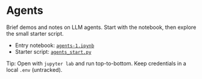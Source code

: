 # Agents

Brief demos and notes on LLM agents. Start with the notebook, then explore the small starter script.

- Entry notebook: [`agents-1.ipynb`](./agents-1.ipynb)
- Starter script: [`agents_start.py`](./agents_start.py)

Tip: Open with `jupyter lab` and run top-to-bottom. Keep credentials in a local `.env` (untracked).


